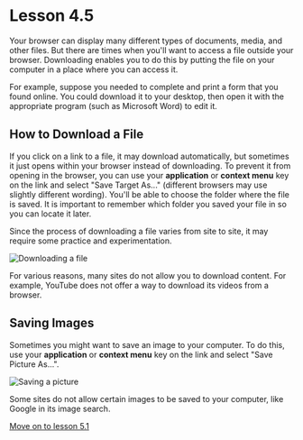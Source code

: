 # Lesson 4.5

Your browser can display many different types of documents, media, and
other files. But there are times when you'll want to access a file
outside your browser. Downloading enables you to do this by putting the
file on your computer in a place where you can access it.

For example, suppose you needed to complete and print a form that you
found online. You could download it to your desktop, then open it with
the appropriate program (such as Microsoft Word) to edit it.

## How to Download a File

If you click on a link to a file, it may download automatically, but
sometimes it just opens within your browser instead of downloading. To
prevent it from opening in the browser, you can use your
**application** or **context menu** key on the link and select "Save
Target As..." (different browsers may use slightly different wording).
You'll be able to choose the folder where the file is saved. It is
important to remember which folder you saved your file in so you can
locate it later.

Since the process of downloading a file varies from site to site, it may
require some practice and experimentation.

![Downloading a
file](https://lh3.googleusercontent.com/dh_vCHKblYrkOP_43w5SHYrKqIGKvJlg72Qjcxsy5VJnfu4bv5lkW7AjFnPH1wkql65RM4ALYZGAC98iDNyPVWBHddceL5lBt30dBT9Tu_NkbkhWRqEauDvhwLHdyt3KUYxi1r0)

For various reasons, many sites do not allow you to download content.
For example, YouTube does not offer a way to download its videos from a browser.

## Saving Images

Sometimes you might want to save an image to your computer. To do this,
use your **application** or **context menu** key on the link and select
"Save Picture As...".

![Saving a
picture](https://lh5.googleusercontent.com/PCDxH8Qksi2rJGD5Q9QN3grbS7YbZuXYLXV6YzB_vLFKAZtRg2d2DrH4sjdtwqvCnCGXSS6sLg3QZAROQrl9mjd0i_O5gUBcnjCNi0vCIHYF4oyjuMWwZRbqPpH47M0Si36_KGQ)

Some sites do not allow certain images to be saved to your computer,
like Google in its image search.

[Move on to lesson 5.1](https://moodle.alassist.us/mod/url/view.php?id=2642)